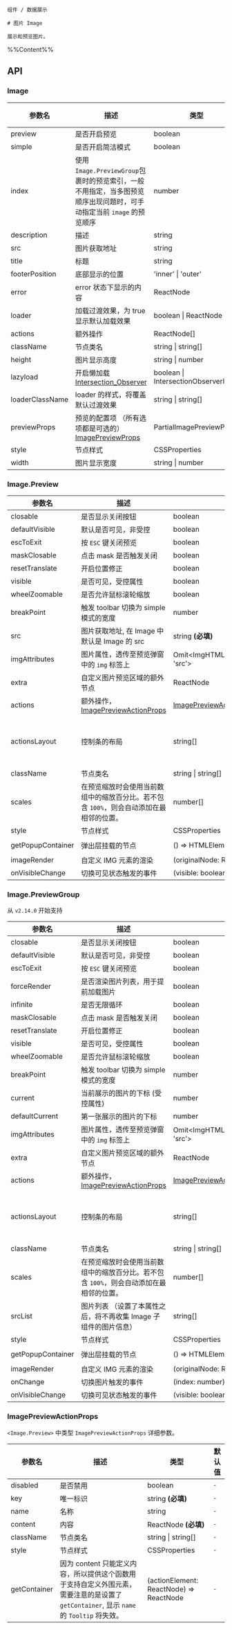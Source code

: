 `````
组件 / 数据展示

# 图片 Image

展示和预览图片。
`````

%%Content%%

## API

<div class="image-demo-props">

### Image

|参数名|描述|类型|默认值|版本|
|---|---|---|---|---|
|preview|是否开启预览|boolean |`true`|-|
|simple|是否开启简洁模式|boolean |`-`|-|
|index|使用 `Image.PreviewGroup`包裹时的预览索引，一般不用指定，当多图预览顺序出现问题时，可手动指定当前 `image` 的预览顺序|number |`-`|2.23.0|
|description|描述|string |`-`|-|
|src|图片获取地址|string |`-`|-|
|title|标题|string |`-`|-|
|footerPosition|底部显示的位置|'inner' \| 'outer' |`inner`|-|
|error|error 状态下显示的内容|ReactNode |`-`|-|
|loader|加载过渡效果，为 true 显示默认加载效果|boolean \| ReactNode |`-`|-|
|actions|额外操作|ReactNode[] |`-`|-|
|className|节点类名|string \| string[] |`-`|-|
|height|图片显示高度|string \| number |`-`|-|
|lazyload|开启懒加载 [Intersection_Observer](https://developer.mozilla.org/en-US/docs/Web/API/Intersection_Observer_API)|boolean \| IntersectionObserverInit |`-`|2.47.0|
|loaderClassName|loader 的样式，将覆盖默认过渡效果|string \| string[] |`-`|-|
|previewProps|预览的配置项 （所有选项都是可选的）[ImagePreviewProps](#imagepreview)|PartialImagePreviewProps |`-`|-|
|style|节点样式|CSSProperties |`-`|-|
|width|图片显示宽度|string \| number |`-`|-|

### Image.Preview

|参数名|描述|类型|默认值|版本|
|---|---|---|---|---|
|closable|是否显示关闭按钮|boolean |`true`|2.16.0|
|defaultVisible|默认是否可见，非受控|boolean |`-`|-|
|escToExit|按 `ESC` 键关闭预览|boolean |`true`|2.24.0|
|maskClosable|点击 mask 是否触发关闭|boolean |`true`|-|
|resetTranslate|开启位置修正|boolean |`true`|2.61.0|
|visible|是否可见，受控属性|boolean |`-`|-|
|wheelZoomable|是否允许鼠标滚轮缩放|boolean |`true`|-|
|breakPoint|触发 toolbar 切换为 simple 模式的宽度|number |`316`|-|
|src|图片获取地址, 在 Image 中默认是 Image 的 src|string  **(必填)**|`-`|-|
|imgAttributes|图片属性，透传至预览弹窗中的 `img` 标签上|Omit&lt;ImgHTMLAttributes&lt;HTMLImageElement&gt;, 'src'&gt; |`-`|2.39.0|
|extra|自定义图片预览区域的额外节点|ReactNode |`-`|2.53.0|
|actions|额外操作，[ImagePreviewActionProps](#imagepreviewactionprops)|[ImagePreviewActionProps](image#imagepreviewactionprops)[] |`-`|-|
|actionsLayout|控制条的布局|string[] |`['fullScreen', 'rotateRight', 'rotateLeft', 'zoomIn', 'zoomOut', 'originalSize', 'extra']`|-|
|className|节点类名|string \| string[] |`-`|-|
|scales|在预览缩放时会使用当前数组中的缩放百分比。若不包含 `100%`，则会自动添加在最相邻的位置。|number[] |`[25, 33, 50, 67, 75, 80, 90, 100, 110, 125, 150, 175, 200, 250, 300, 400, 500];`|2.30.0|
|style|节点样式|CSSProperties |`-`|-|
|getPopupContainer|弹出层挂载的节点|() => HTMLElement |`() => document.body`|2.16.0|
|imageRender|自定义 IMG 元素的渲染|(originalNode: ReactElement) => ReactNode |`-`|2.58.0|
|onVisibleChange|切换可见状态触发的事件|(visible: boolean, preVisible: boolean) => void |`-`|-|

### Image.PreviewGroup

从 `v2.14.0` 开始支持

|参数名|描述|类型|默认值|版本|
|---|---|---|---|---|
|closable|是否显示关闭按钮|boolean |`true`|2.16.0|
|defaultVisible|默认是否可见，非受控|boolean |`-`|-|
|escToExit|按 `ESC` 键关闭预览|boolean |`true`|2.24.0|
|forceRender|是否渲染图片列表，用于提前加载图片|boolean |`-`|2.58.0|
|infinite|是否无限循环|boolean |`-`|-|
|maskClosable|点击 mask 是否触发关闭|boolean |`true`|-|
|resetTranslate|开启位置修正|boolean |`true`|2.61.0|
|visible|是否可见，受控属性|boolean |`-`|-|
|wheelZoomable|是否允许鼠标滚轮缩放|boolean |`true`|-|
|breakPoint|触发 toolbar 切换为 simple 模式的宽度|number |`316`|-|
|current|当前展示的图片的下标 (受控属性)|number |`-`|-|
|defaultCurrent|第一张展示的图片的下标|number |`-`|-|
|imgAttributes|图片属性，透传至预览弹窗中的 `img` 标签上|Omit&lt;ImgHTMLAttributes&lt;HTMLImageElement&gt;, 'src'&gt; |`-`|2.39.0|
|extra|自定义图片预览区域的额外节点|ReactNode |`-`|2.53.0|
|actions|额外操作，[ImagePreviewActionProps](#imagepreviewactionprops)|[ImagePreviewActionProps](image#imagepreviewactionprops)[] |`-`|-|
|actionsLayout|控制条的布局|string[] |`['fullScreen', 'rotateRight', 'rotateLeft', 'zoomIn', 'zoomOut', 'originalSize', 'extra']`|-|
|className|节点类名|string \| string[] |`-`|-|
|scales|在预览缩放时会使用当前数组中的缩放百分比。若不包含 `100%`，则会自动添加在最相邻的位置。|number[] |`[25, 33, 50, 67, 75, 80, 90, 100, 110, 125, 150, 175, 200, 250, 300, 400, 500];`|2.30.0|
|srcList|图片列表 （设置了本属性之后，将不再收集 Image 子组件的图片信息）|string[] |`-`|-|
|style|节点样式|CSSProperties |`-`|-|
|getPopupContainer|弹出层挂载的节点|() => HTMLElement |`() => document.body`|2.16.0|
|imageRender|自定义 IMG 元素的渲染|(originalNode: ReactElement) => ReactNode |`-`|2.58.0|
|onChange|切换图片触发的事件|(index: number) => void |`-`|-|
|onVisibleChange|切换可见状态触发的事件|(visible: boolean, preVisible: boolean) => void |`-`|-|

### ImagePreviewActionProps

`<Image.Preview>` 中类型 `ImagePreviewActionProps` 详细参数。

|参数名|描述|类型|默认值|
|---|---|---|---|
|disabled|是否禁用|boolean |`-`|
|key|唯一标识|string  **(必填)**|`-`|
|name|名称|string |`-`|
|content|内容|ReactNode  **(必填)**|`-`|
|className|节点类名|string \| string[] |`-`|
|style|节点样式|CSSProperties |`-`|
|getContainer|因为 content 只能定义内容，所以提供这个函数用于支持自定义外围元素，需要注意的是设置了 `getContainer`, 显示 `name` 的 `Tooltip` 将失效。|(actionElement: ReactNode) => ReactNode |`-`|

</div>
